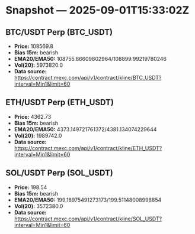 # Snapshot — 2025-09-01T15:33:02Z

## BTC/USDT Perp (BTC_USDT)
- **Price:** 108569.8
- **Bias 15m:** bearish
- **EMA20/EMA50:** 108755.86609802964/108899.99219780246
- **Vol(20):** 5973820.0
- **Data source:** https://contract.mexc.com/api/v1/contract/kline/BTC_USDT?interval=Min1&limit=60

## ETH/USDT Perp (ETH_USDT)
- **Price:** 4362.73
- **Bias 15m:** bearish
- **EMA20/EMA50:** 4373.149721761372/4381.134074229644
- **Vol(20):** 1989742.0
- **Data source:** https://contract.mexc.com/api/v1/contract/kline/ETH_USDT?interval=Min1&limit=60

## SOL/USDT Perp (SOL_USDT)
- **Price:** 198.54
- **Bias 15m:** bearish
- **EMA20/EMA50:** 199.18975491273173/199.51148008998854
- **Vol(20):** 3572380.0
- **Data source:** https://contract.mexc.com/api/v1/contract/kline/SOL_USDT?interval=Min1&limit=60
